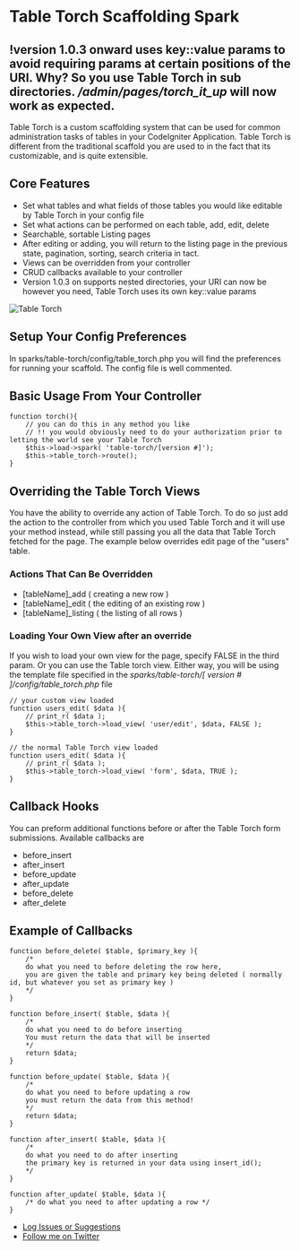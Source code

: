 # Table Torch Scaffolding Spark

## !version 1.0.3 onward uses key::value params to avoid requiring params at certain positions of the URI. Why? So you use Table Torch in sub directories. */admin/pages/torch_it_up* will now work as expected. 

Table Torch is a custom scaffolding system that can be used for common administration tasks of tables in your CodeIgniter Application. Table Torch is different from the traditional scaffold you are used to in the fact that its customizable, and is quite extensible.

## Core Features

-  Set what tables and what fields of those tables you would like editable by Table Torch in your config file
-  Set what actions can be performed on each table, add, edit, delete
-  Searchable, sortable Listing pages
-  After editing or adding, you will return to the listing page in the previous state, pagination, sorting, search criteria in tact.
-  Views can be overridden from your controller
-  CRUD callbacks available to your controller
-  Version 1.0.3 on supports nested directories, your URI can now be however you need, Table Torch uses its own key::value params 

![Table Torch](http://dl.dropbox.com/u/9683877/spark_imgs/table_torch.png "Table Torch Example")



## Setup Your Config Preferences

In sparks/table-torch/config/table_torch.php you will find the preferences for running your scaffold. The config file is well commented.

## Basic Usage From Your Controller

	function torch(){
		// you can do this in any method you like
		// !! you would obviously need to do your authorization prior to letting the world see your Table Torch
		$this->load->spark( 'table-torch/[version #]');
		$this->table_torch->route();
	}

## Overriding the Table Torch Views
You have the ability to override any action of Table Torch. To do so just add the action to the controller from which you used Table Torch and it will use your method instead, while still passing you all the data that Table Torch fetched for the page. The example below overrides edit page of the "users" table.

### Actions That Can Be Overridden

-  [tableName]_add ( creating a new row )
-  [tableName]_edit ( the editing of an existing row )
-  [tableName]_listing ( the listing of all rows )

### Loading Your Own View after an override

If you wish to load your own view for the page, specify FALSE in the third param. Or you can use the Table torch view. Either way, you will be using the template file specified in the *sparks/table-torch/[ version # ]/config/table_torch.php* file

	// your custom view loaded
	function users_edit( $data ){
		// print_r( $data );
		$this->table_torch->load_view( 'user/edit', $data, FALSE );
	}
	
	// the normal Table Torch view loaded
	function users_edit( $data ){
		// print_r( $data );
		$this->table_torch->load_view( 'form', $data, TRUE );
	}

## Callback Hooks
You can preform additional functions before or after the Table Torch form submissions. Available callbacks are 

-  before_insert
-  after_insert
-  before_update
-  after_update
-  before_delete
-  after_delete

## Example of Callbacks

	function before_delete( $table, $primary_key ){
		/*
		do what you need to before deleting the row here, 
		you are given the table and primary key being deleted ( normally id, but whatever you set as primary key )
		*/
	}

	function before_insert( $table, $data ){
		/*
		do what you need to do before inserting
		You must return the data that will be inserted
		*/
		return $data;
	}

	function before_update( $table, $data ){
		/*
		do what you need to before updating a row
		you must return the data from this method!
		*/
		return $data;
	}

	function after_insert( $table, $data ){
		/*
		do what you need to do after inserting
		the primary key is returned in your data using insert_id();
		*/
	}

	function after_update( $table, $data ){
		/* do what you need to after updating a row */
	}

- [Log Issues or Suggestions](https://github.com/dperrymorrow/Table-Torch/issues)
- [Follow me on Twitter](http://twitter.com/dperrymorrow)

